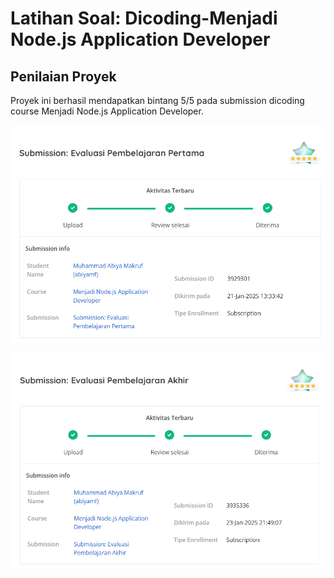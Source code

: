 # Latihan Soal: Dicoding-Menjadi Node.js Application Developer
## Penilaian Proyek
Proyek ini berhasil mendapatkan bintang 5/5 pada submission dicoding course Menjadi Node.js Application Developer.

![Penilaian Proyek1](README/penilaian_proyek1.png)

![Penilaian Proyek2](README/penilaian_proyek2.png)